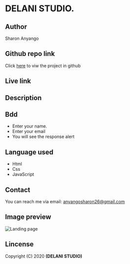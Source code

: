 # DELANI STUDIO.
## Author
Sharon Anyango
## Github repo link
Click [here](https://github.com/sharon0812/Delani-Studio) to viw the project in github
## Live link

## Description
## Bdd
* Enter your name.
* Enter your email
* You will see the response alert
## Language used
* Html
* Css
* JavaScript
## Contact
You can reach me via email:
anyangosharon26@gmail.com
## Image preview
![Landing page](image/sreen.png)
## Lincense
Copyright (C) 2020 **(DELANI STUDIO)**
